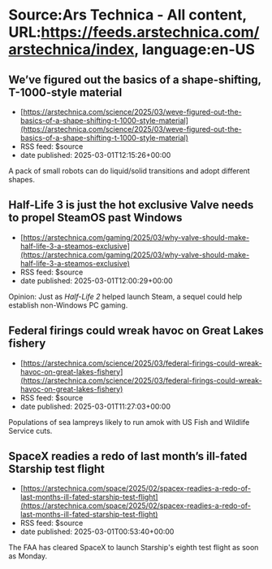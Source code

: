 # Source:Ars Technica - All content, URL:https://feeds.arstechnica.com/arstechnica/index, language:en-US

## We’ve figured out the basics of a shape-shifting, T-1000-style material
 - [https://arstechnica.com/science/2025/03/weve-figured-out-the-basics-of-a-shape-shifting-t-1000-style-material](https://arstechnica.com/science/2025/03/weve-figured-out-the-basics-of-a-shape-shifting-t-1000-style-material)
 - RSS feed: $source
 - date published: 2025-03-01T12:15:26+00:00

A pack of small robots can do liquid/solid transitions and adopt different shapes.

## Half-Life 3 is just the hot exclusive Valve needs to propel SteamOS past Windows
 - [https://arstechnica.com/gaming/2025/03/why-valve-should-make-half-life-3-a-steamos-exclusive](https://arstechnica.com/gaming/2025/03/why-valve-should-make-half-life-3-a-steamos-exclusive)
 - RSS feed: $source
 - date published: 2025-03-01T12:00:29+00:00

Opinion: Just as <em>Half-Life 2</em> helped launch Steam, a sequel could help establish non-Windows PC gaming.

## Federal firings could wreak havoc on Great Lakes fishery
 - [https://arstechnica.com/science/2025/03/federal-firings-could-wreak-havoc-on-great-lakes-fishery](https://arstechnica.com/science/2025/03/federal-firings-could-wreak-havoc-on-great-lakes-fishery)
 - RSS feed: $source
 - date published: 2025-03-01T11:27:03+00:00

Populations of sea lampreys likely to run amok with US Fish and Wildlife Service cuts.

## SpaceX readies a redo of last month’s ill-fated Starship test flight
 - [https://arstechnica.com/space/2025/02/spacex-readies-a-redo-of-last-months-ill-fated-starship-test-flight](https://arstechnica.com/space/2025/02/spacex-readies-a-redo-of-last-months-ill-fated-starship-test-flight)
 - RSS feed: $source
 - date published: 2025-03-01T00:53:40+00:00

The FAA has cleared SpaceX to launch Starship's eighth test flight as soon as Monday.

